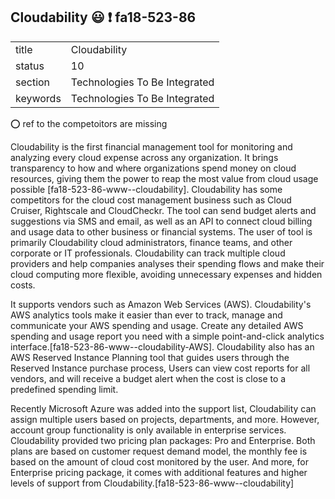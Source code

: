 ## Cloudability :smiley: :exclamation: fa18-523-86



|          |                               |
| -------- | ----------------------------- |
| title    | Cloudability                  | 
| status   | 10                            |
| section  | Technologies To Be Integrated |
| keywords | Technologies To Be Integrated |

:o: ref to the competoitors are missing

Cloudability is the first financial management tool for monitoring and analyzing every cloud expense across any organization. It brings transparency to how and where organizations spend money on cloud resources, giving them the power to reap the most value from cloud usage possible [fa18-523-86-www--cloudability]. Cloudability has some competitors for the cloud cost management business such as Cloud Cruiser, Rightscale and CloudCheckr. The tool can send budget alerts and suggestions via SMS and email, as well as an API to connect cloud billing and usage data to other business or financial systems. The user of tool is primarily Cloudability cloud administrators, finance teams, and other corporate or IT professionals. Cloudability can track multiple cloud providers and help companies analyses their spending flows and make their cloud computing more flexible, avoiding unnecessary expenses and hidden costs.

It supports vendors such as Amazon Web Services (AWS). Cloudability's AWS analytics tools make it easier than ever to track, manage and communicate your AWS spending and usage. Create any detailed AWS spending and usage report you need with a simple point-and-click analytics interface.[fa18-523-86-www--cloudability-AWS]. Cloudability also has an AWS Reserved Instance Planning tool that guides users through the Reserved Instance purchase process, Users can view cost reports for all vendors, and will receive a budget alert when the cost is close to a predefined spending limit.

Recently Microsoft Azure was added into the support list, Cloudability can assign multiple users based on projects, departments, and more. However, account group functionality is only available in enterprise services. Cloudability provided two pricing plan packages: Pro and Enterprise. Both plans are based on customer request demand model, the monthly fee is based on the amount of cloud cost monitored by the user. And more, for Enterprise pricing package, it comes with additional features and higher levels of support from Cloudability.[fa18-523-86-www--cloudability]

